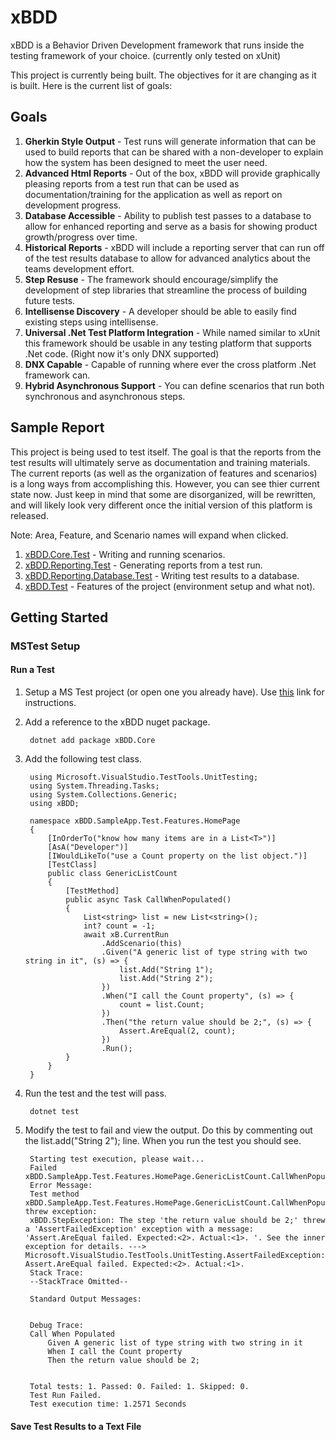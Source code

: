 # xBDD
xBDD is a Behavior Driven Development framework that runs inside the testing framework of your choice.
(currently only tested on xUnit)

This project is currently being built.  The objectives for it are changing as it is built.  Here is the current list of goals:

## Goals

1. **Gherkin Style Output** - Test runs will generate information that can be used to build reports 
that can be shared with a non-developer to explain how the system has been designed to meet the user need.
2. **Advanced Html Reports** - Out of the box, xBDD will provide graphically pleasing reports from a test run 
that can be used as documentation/training for the application as well as report on development progress.
2. **Database Accessible** - Ability to publish test passes to a database to allow for enhanced reporting
and serve as a basis for showing product growth/progress over time.
3. **Historical Reports** - xBDD will include a reporting server that can run off of the test results database
to allow for advanced analytics about the teams development effort.
3. **Step Resuse** - The framework should encourage/simplify the development of step libraries that streamline
the process of building future tests.
4. **Intellisense Discovery** - A developer should be able to easily find existing steps using intellisense.
5. **Universal .Net Test Platform Integration** - While named similar to xUnit this framework should be usable
in any testing platform that supports .Net code.  (Right now it's only DNX supported)
6. **DNX Capable** - Capable of running where ever the cross platform .Net framework can.
4. **Hybrid Asynchronous Support** - You can define scenarios that run both synchronous and asynchronous steps.

## Sample Report
This project is being used to test itself.  The goal is that the reports from the test results will ultimately 
serve as documentation and training materials.  The current reports (as well as the organization of features
and scenarios) is a long ways from accomplishing this.  However, you can see thier current state now.  Just 
keep in mind that some are disorganized, will be rewritten, and will likely look very different once the 
initial version of this platform is released.

Note: Area, Feature, and Scenario names will expand when clicked.


1. [xBDD.Core.Test](https://rawgit.com/Stewartarmbrecht/xBDD/master/client/core/xBDD.Core.Test/xBDD.Core.Test.TestResults.html) - Writing and running scenarios.
2. [xBDD.Reporting.Test](https://rawgit.com/Stewartarmbrecht/xBDD/master/client/reporting/xBDD.Reporting.Test/xBDD.Reporting.Test.TestResults.html) - Generating reports from a test run.
3. [xBDD.Reporting.Database.Test](https://rawgit.com/Stewartarmbrecht/xBDD/master/client/reporting.database/xBDD.Reporting.Database.Test/xBDD.Reporting.Database.Test.TestResults.html) - Writing test results to a database.
4. [xBDD.Test](https://rawgit.com/Stewartarmbrecht/xBDD/master/client/shared/xBDD.Test/xBDD.Test.TestResults.html) - Features of the project (environment setup and what not).

## Getting Started

### MSTest Setup

#### Run a Test

1. Setup a MS Test project (or open one you already have).  Use [this](https://docs.microsoft.com/en-us/dotnet/core/testing/unit-testing-with-mstest) link for instructions.
2. Add a reference to the xBDD nuget package.

        dotnet add package xBDD.Core

3. Add the following test class.

        using Microsoft.VisualStudio.TestTools.UnitTesting;
        using System.Threading.Tasks;
        using System.Collections.Generic;
        using xBDD;

        namespace xBDD.SampleApp.Test.Features.HomePage
        {
            [InOrderTo("know how many items are in a List<T>")]
            [AsA("Developer")]
            [IWouldLikeTo("use a Count property on the list object.")]
            [TestClass]
            public class GenericListCount
            {
                [TestMethod]
                public async Task CallWhenPopulated()
                {
                    List<string> list = new List<string>();
                    int? count = -1;
                    await xB.CurrentRun
                        .AddScenario(this)
                        .Given("A generic list of type string with two string in it", (s) => {
                            list.Add("String 1");
                            list.Add("String 2");
                        })
                        .When("I call the Count property", (s) => {
                            count = list.Count;
                        })
                        .Then("the return value should be 2;", (s) => {
                            Assert.AreEqual(2, count);
                        })
                        .Run();
                }
            }
        }

4. Run the test and the test will pass.
    
        dotnet test

5. Modify the test to fail and view the output.  Do this by commenting out the list.add("String 2"); line.  When you run the test you should see.

        Starting test execution, please wait...
        Failed   xBDD.SampleApp.Test.Features.HomePage.GenericListCount.CallWhenPopulated
        Error Message:
        Test method xBDD.SampleApp.Test.Features.HomePage.GenericListCount.CallWhenPopulated threw exception:
        xBDD.StepException: The step 'the return value should be 2;' threw a 'AssertFailedException' exception with a message: 'Assert.AreEqual failed. Expected:<2>. Actual:<1>. '. See the inner exception for details. ---> Microsoft.VisualStudio.TestTools.UnitTesting.AssertFailedException: Assert.AreEqual failed. Expected:<2>. Actual:<1>.
        Stack Trace:
        --StackTrace Omitted--
        
        Standard Output Messages:


        Debug Trace:
        Call When Populated
            Given A generic list of type string with two string in it
            When I call the Count property
            Then the return value should be 2;


        Total tests: 1. Passed: 0. Failed: 1. Skipped: 0.
        Test Run Failed.
        Test execution time: 1.2571 Seconds

#### Save Test Results to a Text File



